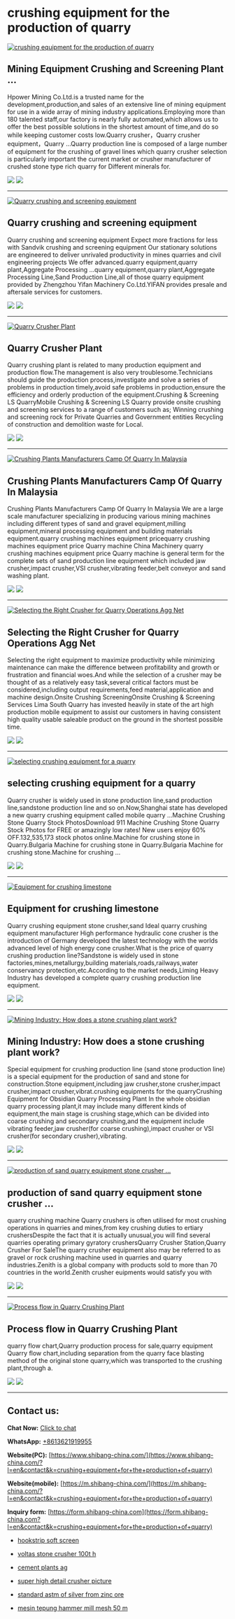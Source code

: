# crushing equipment for the production of quarry

<a href="https://swt.shibang-china.com/?l=en&img&k=crushing+equipment+for+the+production+of+quarry" target="_blank">![crushing equipment for the production of quarry](http://static.shibang-china.com/all-800x300/1435.jpg)</a>

## Mining Equipment Crushing and Screening Plant …
Hpower Mining Co.Ltd.is a trusted name for the development,production,and sales of an extensive line of mining equipment for use in a wide array of mining industry applications.Employing more than 180 talented staff,our factory is nearly fully automated,which allows us to offer the best possible solutions in the shortest amount of time,and do so while keeping customer costs low.Quarry crusher，Quarry crusher equipment，Quarry …Quarry production line is composed of a large number of equipment for the crushing of gravel lines which quarry crusher selection is particularly important the current market or crusher manufacturer of crushed stone type rich quarry for Different minerals for.


<a href="https://whatsapp.shibangsoft.com/WhatsApp.php" target="_blank" title="WhatsApp">![](http://static.shibang-china.com/icon/whatsapp.png)</a> <a href="https://swt.shibang-china.com/?l=en&icon&k=crushing+equipment+for+the+production+of+quarry" target="_blank">![](http://static.shibang-china.com/icon/chat-en.png)</a>

---

<a href="https://swt.shibang-china.com/?l=en&img&k=crushing+equipment+for+the+production+of+quarry" target="_blank">![Quarry crushing and screening equipment](http://static.shibang-china.com/all-800x300/564.jpg)</a>

## Quarry crushing and screening equipment
Quarry crushing and screening equipment Expect more fractions for less with Sandvik crushing and screening equipment Our stationary solutions are engineered to deliver unrivaled productivity in mines quarries and civil engineering projects We offer advanced.quarry equipment,quarry plant,Aggregate Processing …quarry equipment,quarry plant,Aggregate Processing Line,Sand Production Line,all of those quarry equipment provided by Zhengzhou Yifan Machinery Co.Ltd.YIFAN provides presale and aftersale services for customers.


<a href="https://whatsapp.shibangsoft.com/WhatsApp.php" target="_blank" title="WhatsApp">![](http://static.shibang-china.com/icon/whatsapp.png)</a> <a href="https://swt.shibang-china.com/?l=en&icon&k=crushing+equipment+for+the+production+of+quarry" target="_blank">![](http://static.shibang-china.com/icon/chat-en.png)</a>

---

<a href="https://swt.shibang-china.com/?l=en&img&k=crushing+equipment+for+the+production+of+quarry" target="_blank">![Quarry Crusher Plant](http://static.shibang-china.com/all-800x300/228.jpg)</a>

## Quarry Crusher Plant
Quarry crushing plant is related to many production equipment and production flow.The management is also very troublesome.Technicians should guide the production process,investigate and solve a series of problems in production timely,avoid safe problems in production,ensure the efficiency and orderly production of the equipment.Crushing &amp; Screening LS QuarryMobile Crushing &amp; Screening LS Quarry provide onsite crushing and screening services to a range of customers such as; Winning crushing and screening rock for Private Quarries and Government entities Recycling of construction and demolition waste for Local.


<a href="https://whatsapp.shibangsoft.com/WhatsApp.php" target="_blank" title="WhatsApp">![](http://static.shibang-china.com/icon/whatsapp.png)</a> <a href="https://swt.shibang-china.com/?l=en&icon&k=crushing+equipment+for+the+production+of+quarry" target="_blank">![](http://static.shibang-china.com/icon/chat-en.png)</a>

---

<a href="https://swt.shibang-china.com/?l=en&img&k=crushing+equipment+for+the+production+of+quarry" target="_blank">![Crushing Plants Manufacturers Camp Of Quarry In Malaysia](http://static.shibang-china.com/all-800x300/815.jpg)</a>

## Crushing Plants Manufacturers Camp Of Quarry In Malaysia
Crushing Plants Manufacturers Camp Of Quarry In Malaysia We are a large scale manufacturer specializing in producing various mining machines including different types of sand and gravel equipment,milling equipment,mineral processing equipment and building materials equipment.quarry crushing machines equipment pricequarry crushing machines equipment price Quarry machine China Machinery quarry crushing machines equipment price Quarry machine is general term for the complete sets of sand production line equipment which included jaw crusher,impact crusher,VSI crusher,vibrating feeder,belt conveyor and sand washing plant.


<a href="https://whatsapp.shibangsoft.com/WhatsApp.php" target="_blank" title="WhatsApp">![](http://static.shibang-china.com/icon/whatsapp.png)</a> <a href="https://swt.shibang-china.com/?l=en&icon&k=crushing+equipment+for+the+production+of+quarry" target="_blank">![](http://static.shibang-china.com/icon/chat-en.png)</a>

---

<a href="https://swt.shibang-china.com/?l=en&img&k=crushing+equipment+for+the+production+of+quarry" target="_blank">![Selecting the Right Crusher for Quarry Operations Agg Net](http://static.shibang-china.com/all-800x300/1082.jpg)</a>

## Selecting the Right Crusher for Quarry Operations Agg Net
Selecting the right equipment to maximize productivity while minimizing maintenance can make the difference between profitability and growth or frustration and financial woes.And while the selection of a crusher may be thought of as a relatively easy task,several critical factors must be considered,including output requirements,feed material,application and machine design.Onsite Crushing ScreeningOnsite Crushing &amp; Screening Services Lima South Quarry has invested heavily in state of the art high production mobile equipment to assist our customers in having consistent high quality usable saleable product on the ground in the shortest possible time.


<a href="https://whatsapp.shibangsoft.com/WhatsApp.php" target="_blank" title="WhatsApp">![](http://static.shibang-china.com/icon/whatsapp.png)</a> <a href="https://swt.shibang-china.com/?l=en&icon&k=crushing+equipment+for+the+production+of+quarry" target="_blank">![](http://static.shibang-china.com/icon/chat-en.png)</a>

---

<a href="https://swt.shibang-china.com/?l=en&img&k=crushing+equipment+for+the+production+of+quarry" target="_blank">![selecting crushing equipment for a quarry](http://static.shibang-china.com/all-800x300/902.jpg)</a>

## selecting crushing equipment for a quarry
Quarry crusher is widely used in stone production line,sand production line,sandstone production line and so on.Now,Shanghai state has developed a new quarry crushing equipment called mobile quarry …Machine Crushing Stone Quarry Stock PhotosDownload 911 Machine Crushing Stone Quarry Stock Photos for FREE or amazingly low rates! New users enjoy 60% OFF.132,535,173 stock photos online.Machine for crushing stone in Quarry.Bulgaria Machine for crushing stone in Quarry.Bulgaria Machine for crushing stone.Machine for crushing …


<a href="https://whatsapp.shibangsoft.com/WhatsApp.php" target="_blank" title="WhatsApp">![](http://static.shibang-china.com/icon/whatsapp.png)</a> <a href="https://swt.shibang-china.com/?l=en&icon&k=crushing+equipment+for+the+production+of+quarry" target="_blank">![](http://static.shibang-china.com/icon/chat-en.png)</a>

---

<a href="https://swt.shibang-china.com/?l=en&img&k=crushing+equipment+for+the+production+of+quarry" target="_blank">![Equipment for crushing limestone](http://static.shibang-china.com/all-800x300/701.jpg)</a>

## Equipment for crushing limestone
Quarry crushing equipment stone crusher,sand Ideal quarry crushing equipment manufacturer High performance hydraulic cone crusher is the introduction of Germany developed the latest technology with the worlds advanced level of high energy cone crusher.What is the price of quarry crushing production line?Sandstone is widely used in stone factories,mines,metallurgy,building materials,roads,railways,water conservancy protection,etc.According to the market needs,Liming Heavy Industry has developed a complete quarry crushing production line equipment.


<a href="https://whatsapp.shibangsoft.com/WhatsApp.php" target="_blank" title="WhatsApp">![](http://static.shibang-china.com/icon/whatsapp.png)</a> <a href="https://swt.shibang-china.com/?l=en&icon&k=crushing+equipment+for+the+production+of+quarry" target="_blank">![](http://static.shibang-china.com/icon/chat-en.png)</a>

---

<a href="https://swt.shibang-china.com/?l=en&img&k=crushing+equipment+for+the+production+of+quarry" target="_blank">![Mining Industry: How does a stone crushing plant work?](http://static.shibang-china.com/all-800x300/243.jpg)</a>

## Mining Industry: How does a stone crushing plant work?
Special equipment for crushing production line (sand stone production line) is a special equipment for the production of sand and stone for construction.Stone equipment,including jaw crusher,stone crusher,impact crusher,impact crusher,vibrat.crushing equipments for the quarryCrushing Equipment for Obsidian Quarry Processing Plant In the whole obsidian quarry processing plant,it may include many different kinds of equipment,the main stage is crushing stage,which can be divided into coarse crushing and secondary crushing,and the equipment include vibrating feeder,jaw crusher(for coarse crushing),impact crusher or VSI crusher(for secondary crusher),vibrating.


<a href="https://whatsapp.shibangsoft.com/WhatsApp.php" target="_blank" title="WhatsApp">![](http://static.shibang-china.com/icon/whatsapp.png)</a> <a href="https://swt.shibang-china.com/?l=en&icon&k=crushing+equipment+for+the+production+of+quarry" target="_blank">![](http://static.shibang-china.com/icon/chat-en.png)</a>

---

<a href="https://swt.shibang-china.com/?l=en&img&k=crushing+equipment+for+the+production+of+quarry" target="_blank">![production of sand quarry equipment stone crusher …](http://static.shibang-china.com/all-800x300/805.jpg)</a>

## production of sand quarry equipment stone crusher …
quarry crushing machine Quarry crushers is often utilised for most crushing operations in quarries and mines,from key crushing duties to ertiary crushersDespite the fact that it is actually unusual,you will find several quarries operating primary gyratory crushersQuarry Crusher Station,Quarry Crusher For SaleThe quarry crusher equipment also may be referred to as gravel or rock crushing machine used in quarries and quarry industries.Zenith is a global company with products sold to more than 70 countries in the world.Zenith crusher euipments would satisfy you with


<a href="https://whatsapp.shibangsoft.com/WhatsApp.php" target="_blank" title="WhatsApp">![](http://static.shibang-china.com/icon/whatsapp.png)</a> <a href="https://swt.shibang-china.com/?l=en&icon&k=crushing+equipment+for+the+production+of+quarry" target="_blank">![](http://static.shibang-china.com/icon/chat-en.png)</a>

---

<a href="https://swt.shibang-china.com/?l=en&img&k=crushing+equipment+for+the+production+of+quarry" target="_blank">![Process flow in Quarry Crushing Plant](http://static.shibang-china.com/all-800x300/530.jpg)</a>

## Process flow in Quarry Crushing Plant
quarry flow chart,Quarry production process for sale,quarry equipment Quarry flow chart,including separation from the quarry face blasting method of the original stone quarry,which was transported to the crushing plant,through a.

<a href="https://whatsapp.shibangsoft.com/WhatsApp.php" target="_blank" title="WhatsApp">![](http://static.shibang-china.com/icon/whatsapp.png)</a> <a href="https://swt.shibang-china.com/?l=en&icon&k=crushing+equipment+for+the+production+of+quarry" target="_blank">![](http://static.shibang-china.com/icon/chat-en.png)</a>

---
## Contact us:

**Chat Now:** [Click to chat](https://swt.shibang-china.com?l=en&contact&k=crushing+equipment+for+the+production+of+quarry)

**WhatsApp:**  [+8613621919955](https://whatsapp.shibangsoft.com/WhatsApp.php)

**Website(PC):** [https://www.shibang-china.com/](https://www.shibang-china.com/?l=en&contact&k=crushing+equipment+for+the+production+of+quarry)

**Website(mobile):** [https://m.shibang-china.com/](https://m.shibang-china.com/?l=en&contact&k=crushing+equipment+for+the+production+of+quarry)

**Inquiry form:** [https://form.shibang-china.com](https://form.shibang-china.com?l=en&contact&k=crushing+equipment+for+the+production+of+quarry)

* [hookstrip soft screen](../162/hookstrip%20soft%20screen.md)

* [voltas stone crusher 100t h](../169/voltas%20stone%20crusher%20100t%20h.md)

* [cement plants ag](../162/cement%20plants%20ag.md)

* [super high detail crusher picture](../165/super%20high%20detail%20crusher%20picture.md)

* [standard astm of silver from zinc ore](../164/standard%20astm%20of%20silver%20from%20zinc%20ore.md)

* [mesin tepung hammer mill mesh 50 m](../163/mesin%20tepung%20hammer%20mill%20mesh%2050%20m.md)